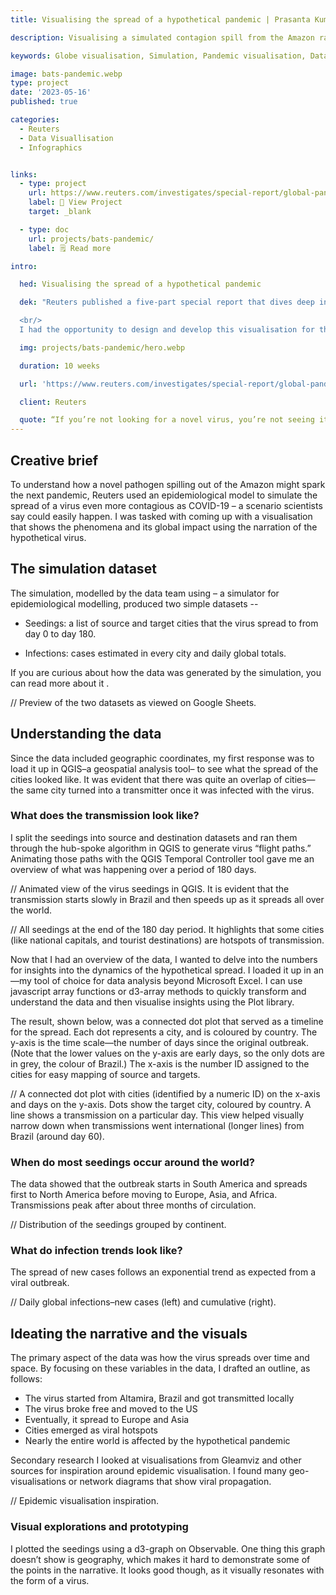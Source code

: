 ```yaml
---
title: Visualising the spread of a hypothetical pandemic | Prasanta Kumar Dutta

description: Visualising a simulated contagion spill from the Amazon rainforest that could lead to the next pandemic.

keywords: Globe visualisation, Simulation, Pandemic visualisation, Data Journalist, Graphics Journalist, Reuters Graphics Journalist, Data Visualisation Developer, Data Visualization Developer, Narrative Cartographer, User Interface Designer, User Experience Designer, Communication Designer, Data Storyteller, Information Designer, Graphic Designer, Art Director, User-centered design, UX, UI, Data Artist, Web Designer, Web Developer, Front-end Web Developer, Photographer, Traveller, Creative writer, Electronics and Communication Engineer, National Institute of Design, National Institute of Technology Durgapur, Prasanta, PrasantaKrDutta, Prasanta Kumar Dutta, Prasanta KrDutta, pkddapacific, pkd.dapacific, pkd_da_pacific, daPacific.

image: bats-pandemic.webp
type: project
date: '2023-05-16'
published: true

categories:
  - Reuters
  - Data Visuallisation
  - Infographics


links: 
  - type: project
    url: https://www.reuters.com/investigates/special-report/global-pandemic-bats-spread/
    label: 📔 View Project
    target: _blank

  - type: doc
    url: projects/bats-pandemic/
    label: 🗒️ Read more

intro:

  hed: Visualising the spread of a hypothetical pandemic

  dek: "Reuters published a five-part special report that dives deep into how human destruction of wild areas is amplifying pandemic risk from bats. For the project, data reporters worked with specialists to develop an epidemiological simulation using disease dynamics, population size and density, regional commuting patterns, and worldwide airline traffic to understand how a contagion spill from the Amazon might prove catastrophic—a scenario scientists say could easily happen.

  <br/>
  I had the opportunity to design and develop this visualisation for the story. "

  img: projects/bats-pandemic/hero.webp

  duration: 10 weeks

  url: 'https://www.reuters.com/investigates/special-report/global-pandemic-bats-spread/#bats-brazil-scrolling-section'

  client: Reuters

  quote: “If you’re not looking for a novel virus, you’re not seeing it” — Ana Pastore y Piontti, co-author, Charting the Next Pandemic
---
```


<script>
  import Container from '$lib/components/ui/Container/index.svelte';
  import LinkButton from '$lib/components/ui/LinkButton/index.svelte';
  import OverflowImage from '$lib/components/ui/OverflowingImage/index.svelte';

  import Award from '$lib/components/custom/projects/ProjectAward/index.svelte';
  import Map from '$lib/components/custom/projects/AndrettaMap/index.svelte';
</script>

<style lang='scss'>
  @import 'src/lib/styles/mixins/index';

</style>

<Container width=md>

## Creative brief

To understand how a novel pathogen spilling out of the Amazon might spark the next pandemic, Reuters used an epidemiological model to simulate the spread of a virus even more contagious as COVID-19 – a scenario scientists say could easily happen. I was tasked with coming up with a visualisation that shows the phenomena and its global impact using the narration of the hypothetical virus.

## The simulation dataset

The simulation, modelled by the data team using <LinkButton label='GleamViz'  url='https://www.gleamviz.org/' /> – a simulator for epidemiological modelling, produced two simple datasets --

* <p>Seedings: a list of source and target cities that the virus spread to from day 0 to day 180.</p>
  
* <p>Infections: cases estimated in every city and daily global totals.</p>
  
If you are curious about how the data was generated by the simulation, you can read more about it <LinkButton label='here'  url='https://www.reuters.com/investigates/special-report/global-pandemic-bats-methodology/' />.

</Container>

// Preview of the two datasets as viewed on Google Sheets.

<Container width=md>

## Understanding the data

Since the data included geographic coordinates, my first response was to load it up in QGIS–a geospatial analysis tool– to see what the spread of the cities looked like. It was evident that there was quite an overlap of cities—the same city turned into a transmitter once it was infected with the virus.

### What does the transmission look like?

I split the seedings into source and destination datasets and ran them through the hub-spoke algorithm in QGIS to generate virus “flight paths.” Animating those paths with the QGIS Temporal Controller tool gave me an overview of what was happening over a period of 180 days.

</Container>

// Animated view of the virus seedings in QGIS. It is evident that the transmission starts slowly in Brazil and then speeds up as it spreads all over the world.

// All seedings at the end of the 180 day period. It highlights that some cities (like national capitals, and tourist destinations) are hotspots of transmission.

<Container width=md>

Now that I had an overview of the data, I wanted to delve into the numbers for insights into the dynamics of the hypothetical spread. I loaded it up in an <LinkButton label='Observable Notebook'  url='https://observablehq.com/' /> —my tool of choice for data analysis beyond Microsoft Excel. I can use javascript array functions or d3-array methods to quickly transform and understand the data and then visualise insights using the Plot library.

The result, shown below, was a connected dot plot that served as a timeline for the spread. Each dot represents a city, and is coloured by country. The y-axis is the time scale—the number of days since the original outbreak. (Note that the lower values on the y-axis are early days, so the only dots are in grey, the colour of Brazil.) The x-axis is the number ID assigned to the cities for easy mapping of source and targets.

// A connected dot plot with cities (identified by a numeric ID) on the x-axis and days on the y-axis. Dots show the target city, coloured by country. A line shows a transmission on a particular day. This view helped visually narrow down when transmissions went international (longer lines) from Brazil (around day 60).

### When do most seedings occur around the world?

The data showed that the outbreak starts in South America and spreads first to North America before moving to Europe, Asia, and Africa. Transmissions peak after about three months of circulation.

// Distribution of the seedings grouped by continent.

### What do infection trends look like?

The spread of new cases follows an exponential trend as expected from a viral outbreak.

// Daily global infections–new cases (left) and cumulative (right).

## Ideating the narrative and the visuals

The primary aspect of the data was how the virus spreads over time and space. By focusing on these variables in the data, I drafted an outline, as follows:

* The virus started from Altamira, Brazil and got transmitted locally
* The virus broke free and moved to the US
* Eventually, it spread to Europe and Asia
* Cities emerged as viral hotspots
* Nearly the entire world is affected by the hypothetical pandemic

Secondary research
I looked at visualisations from Gleamviz and other sources for inspiration around epidemic visualisation. I found many geo-visualisations or network diagrams that show viral propagation.

</Container>

// Epidemic visualisation inspiration.

<Container width=md>

### Visual explorations and prototyping

I plotted the seedings using a d3-graph on Observable. One thing this graph doesn’t show is geography, which makes it hard to demonstrate some of the points in the narrative. It looks good though, as it visually resonates with the form of a virus.

</Container>
